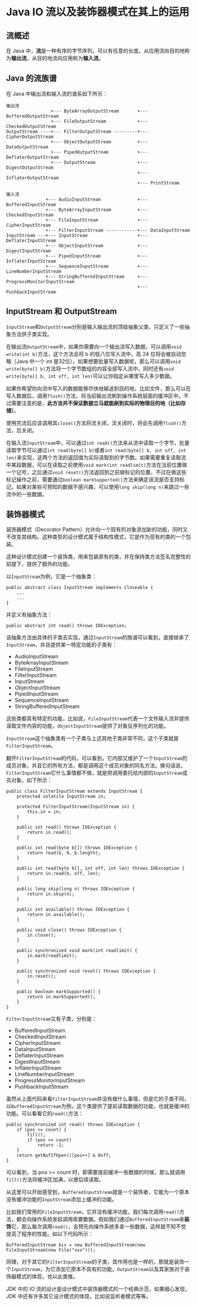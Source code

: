 # Java IO 流以及装饰器模式在其上的运用
## 流概述
在 Java 中，**流**是一种有序的字节序列，可以有任意的长度。从应用流向目的地称为**输出流**，从目的地流向应用称为**输入流**。

## Java 的流族谱
在 Java 中输出流和输入流的谱系如下所示：
```
输出流
                 +--- ByteArrayOutputStream       +--- BufferedOutputStream
                 +--- FileOutputStream            +--- CheckedOutputStream
OutputStream ----+--- FilterOutputStream ---------+--- CipherOutputStream
                 +--- ObjectOutputStream          +--- DataOutputStream
                 +--- PipedOutputStream           +--- DeflaterOutputStream
                 +--- OutputStream                +--- DigestOutputStream
                                                  +--- InflaterOutputStream
                                                  +--- PrintStream
```

```
输入流
               +--- AudioInputStream              +--- BufferedInputStream
               +--- ByteArrayInputStream          +--- CheckedInputStream
               +--- FileInputStream               +--- CipherInputStream
               +--- FilterInputStream ------------+--- DataInputStream
InputStream ---+--- InputStream                   +--- DeflaterInputStream
               +--- ObjectInputStream             +--- DigestInputStream
               +--- PipedInputStream              +--- InflaterInputStream
               +--- SequenceInputStream           +--- LineNumberInputStream
               +--- StringBufferedInputStream     +--- ProgressMonitorInputStream
                                                  +--- PushbackInputStream
```

## InputStream 和 OutputStream
`InputStream`和`OutputStream`分别是输入输出流的顶级抽象父类，只定义了一些抽象方法供子类实现。
 
在输出流`OutputStream`中，如果你需要向一个输出流写入数据，可以调用`void write(int b)`方法，这个方法会将 b 的低八位写入流中，高 24 位将会被自动忽略（Java 中一个 int 是32位）。如果想要批量写入数据呢，那么可以调用`void write(byte[] b)`方法将一个字节数组的内容全部写入流中，同时还有`void write(byte[] b, int off, int len)`可以让你指定从哪里写入多少数据。

如果你希望你向流中写入的数据能够尽快地输送到目的地，比如文件，那么可以在写入数据后，调用`flush()`方法，将当前输出流刷到操作系统层面的缓冲区中。不过需要注意的是，**此方法并不保证数据立马就能刷到实际的物理目的地（比如存储）**。

使用完流后应该调用其`close()`方法将流关闭，流关闭时，将会先调用`flush()`方法，后关闭。

在输入流`InputStream`中，可以通过`int read()`方法来从流中读取一个字节，批量读取字节可以通过`int read(byte[] b)`或者`int read(byte[] b, int off, int len)`来实现，这两个方法的返回值为实际读取到的字节数。如果需要重复读取流中某段数据，可以在读取之前使用`void mark(int readlimit)`方法在当前位置做一个记号，之后通过`void reset()`方法返回到之前做标记的位置，不过在做这些标记操作之前，需要通过`boolean markSupported()`方法来确定该流是否支持标记。如果对某些可预知的数据不感兴趣，可以使用`long skip(long n)`来跳过一些流中的一些数据。

## 装饰器模式
装饰器模式（Decorator Pattern）允许向一个现有的对象添加新的功能，同时又不改变其结构。这种类型的设计模式属于结构性模式，它是作为现有的类的一个包装。

这种设计模式创建一个装饰类，用来包装原有的类，并在保持类方法签名完整性的前提下，提供了额外的功能。

以`InputStream`为例，它是一个抽象类：
```
public abstract class InputStream implements Closeable {
    ...
    ...
}
```

并定义有抽象方法：
```
public abstract int read() throws IOException;
```

该抽象方法由具体的子类去实现，通过`InputStream`的族谱可以看到，直接继承了`InputStream`，并且提供某一特定功能的子类有：
- AudioInputStream
- ByteArrayInputStream
- FileInputStream
- FilterInputStream
- InputStream
- ObjectInputStream
- PipedInputStream
- SequenceInputStream
- StringBufferedInputStream

这些类都具有特定的功能，比如说，`FileInputStream`代表一个文件输入流并提供读取文件内容的功能，`ObjectInputStream`提供了对象反序列化的功能。

`InputStream`这个抽象类有一个子类与上述其他子类非常不同，这个子类就是`FilterInputStream`。

翻开`FilterInputStream`的代码，可以看到，它内部又维护了一个`InputStream`的成员对象，并且它的所有方法，都是调用这个成员对象的同名方法。换句话说，`FilterInputStream`它什么事情都不做，就是把调用委托给内部的`InputStream`成员对象。如下所示：
```
public class FilterInputStream extends InputStream {
    protected volatile InputStream in;

    protected FilterInputStream(InputStream in) {
        this.in = in;
    }

    public int read() throws IOException {
        return in.read();
    }

    public int read(byte b[]) throws IOException {
        return read(b, 0, b.length);
    }

    public int read(byte b[], int off, int len) throws IOException {
        return in.read(b, off, len);
    }

    public long skip(long n) throws IOException {
        return in.skip(n);
    }

    public int available() throws IOException {
        return in.available();
    }

    public void close() throws IOException {
        in.close();
    }

    public synchronized void mark(int readlimit) {
        in.mark(readlimit);
    }

    public synchronized void reset() throws IOException {
        in.reset();
    }

    public boolean markSupported() {
        return in.markSupported();
    }
}
```

`FilterInputStream`又有子类，分别是：
- BufferedInputStream
- CheckedInputStream
- CipherInputStream
- DataInputStream
- DeflaterInputStream
- DigestInputStream
- InflaterInputStream
- LineNumberInputStream
- ProgressMonitorInputStream
- PushbackInputStream

虽然从上面代码来看`FilterInputStream`并没有做什么事情，但是它的子类不同，以`BufferedInputStream`为例，这个类提供了提前读取数据的功能，也就是缓冲的功能。可以看看它的`read()`方法：
```
public synchronized int read() throws IOException {
    if (pos >= count) {
        fill();
        if (pos >= count)
            return -1;
    }
    return getBufIfOpen()[pos++] & 0xff;
}
```

可以看到，当 pos >= count 时，即需要提前缓冲一些数据的时候，那么就调用`fill()`方法将缓冲区加满，以便后续读取。

从这里可以开始感受到，`BufferedInputStream`就是一个装饰者，它能为一个原本没有缓冲功能的`InputStream`添加上缓冲的功能。

比如我们常用的`FileInputStream`，它并没有缓冲功能，我们每次调用`read()`方法，都会向操作系统发起调用索要数据。假如我们通过`BufferedInputStream`来**装饰**它，那么每次调用`read()`，会预先向操作系统多拿一些数据，这样就不知不觉提高了程序的性能。如以下代码所示：
```
BufferedInputStream bis = new BufferedInputStream(new FileInputStream(new File("xxx")));
```

同理，对于其它的`FilterInputStream`的子类，其作用也是一样的，那就是装饰一个`InputStream`，为它添加它原本不具有的功能。`OutputStream`以及其家族对于装饰器模式的体现，也以此类推。

JDK 中的 IO 流的设计是设计模式中装饰器模式的一个经典示范，如果细心发现，JDK 中还有许多其它设计模式的体现，比如说监听者模式等等。

